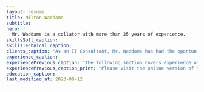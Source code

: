 ```yaml
---
layout: resume
title: Milton Waddams
subtitle: 
hero: |
  Mr. Waddams is a collator with more than 25 years of experience.
skillsSoft_caption:
skillsTechnical_caption:
clients_caption: "As an IT Consultant, Mr. Waddams has had the oportunity to work with the following clients recently:"
experience_caption:
experiencePrevious_caption: "The following section covers experience older than 10 years."
experiencePrevious_caption_print: "Please visit the online version of this document to see experience older than 10 years:"
education_caption:
last_modified_at: 2023-08-12
---
```

